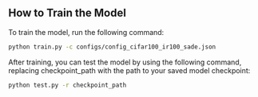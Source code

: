 ## How to Train the Model

To train the model, run the following command:
```bash
python train.py -c configs/config_cifar100_ir100_sade.json
```
After training, you can test the model by using the following command, replacing checkpoint_path with the path to your saved model checkpoint:
```bash
python test.py -r checkpoint_path
```
